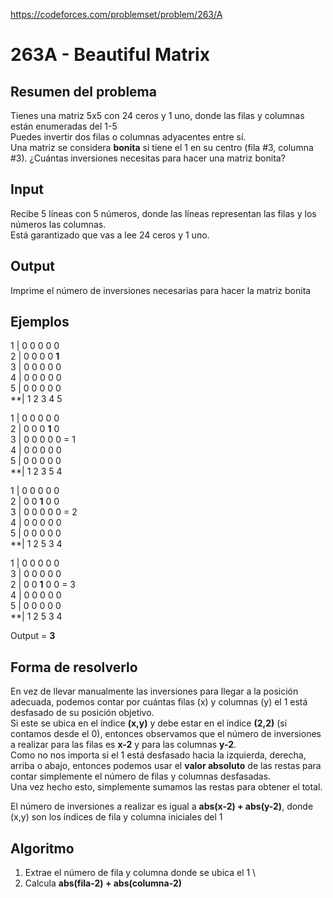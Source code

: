 https://codeforces.com/problemset/problem/263/A

# 263A - Beautiful Matrix

## Resumen del problema
Tienes una matriz 5x5 con 24 ceros y 1 uno, donde las filas y columnas están enumeradas del 1-5 \
Puedes invertir dos filas o columnas adyacentes entre sí. \
Una matriz se considera **bonita** si tiene el 1 en su centro (fila #3, columna #3). ¿Cuántas inversiones necesitas para hacer una matriz bonita?

## Input
Recibe 5 líneas con 5 números, donde las líneas representan las filas y los números las columnas.  \
Está garantizado que vas a lee 24 ceros y 1 uno.

## Output
Imprime el número de inversiones necesarias para hacer la matriz bonita

## Ejemplos
1 | 0 0 0 0 0 \
2 | 0 0 0 0 **1** \
3 | 0 0 0 0 0      
4 | 0 0 0 0 0 \
5 | 0 0 0 0 0 \
**| 1 2 3 4 5 
              
1 | 0 0 0 0 0 \
2 | 0 0 0 **1** 0 \
3 | 0 0 0 0 0 = 1 \
4 | 0 0 0 0 0 \
5 | 0 0 0 0 0 \
**| 1 2 3 5 4 
              
1 | 0 0 0 0 0 \
2 | 0 0 **1** 0 0 \
3 | 0 0 0 0 0 = 2 \
4 | 0 0 0 0 0 \
5 | 0 0 0 0 0 \
**| 1 2 5 3 4 
              
1 | 0 0 0 0 0 \
3 | 0 0 0 0 0 \
2 | 0 0 **1** 0 0 = 3 \
4 | 0 0 0 0 0 \
5 | 0 0 0 0 0 \
**| 1 2 5 3 4 
              
Output = **3**

## Forma de resolverlo
En vez de llevar manualmente las inversiones para llegar a la posición adecuada, podemos contar por cuántas filas (x) y columnas (y) el 1 está desfasado de su posición objetivo. \
Si este se ubica en el índice **(x,y)** y debe estar en el índice **(2,2)** (si contamos desde el 0), entonces observamos que el número de inversiones a realizar para las filas es **x-2** y para las columnas **y-2**. \
Como no nos importa si el 1 está desfasado hacia la izquierda, derecha, arriba o abajo, entonces podemos usar el **valor absoluto** de las restas para contar simplemente el número de filas y columnas desfasadas. \
Una vez hecho esto, simplemente sumamos las restas para obtener el total. 

El número de inversiones a realizar es igual a **abs(x-2) + abs(y-2)**, donde (x,y) son los índices de fila y columna iniciales del 1

## Algoritmo
1) Extrae el número de fila y columna donde se ubica el 1 \
2) Calcula **abs(fila-2) + abs(columna-2)**